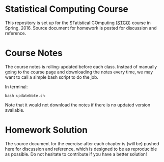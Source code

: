 # Statistical Computing Course

This repository is set up for the STatistical COmputing
([STCO](http://merlot.stat.uconn.edu/~jyan/teaching/stco/)) course in
Spring, 2016. Source document for homework is posted for discussion and
reference.

# Course Notes

The course notes is rolling-updated before each class.
Instead of manually going to the course page and downloading the notes
every time, we may want to call a simple bash script to do the job.

In terminal:

```
bash updateNote.sh
``` 

Note that it would not download the notes if there is no
updated version available.


# Homework Solution

The source document for the exercise after each chapter
is (will be) pushed here for discussion and reference,
which is designed to be as reproducible as possible.
Do not hesitate to contribute if you have a better solution!
